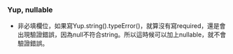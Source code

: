### Yup, nullable

- 非必填欄位，如果寫Yup.string().typeError()，就算沒有寫required，還是會出現驗證錯誤，因為null不符合string。所以這時候可以加上nullable，就不會驗證錯誤。
